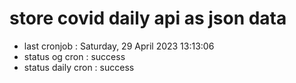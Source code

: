 # store covid daily api as json data

- last cronjob : Saturday, 29 April 2023 13:13:06
- status og cron : success
- status daily cron : success
      
      